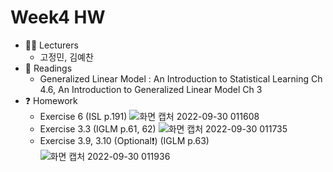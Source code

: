 # Week4 HW

- :man_student: Lecturers
  - 고정민, 김예찬
- :book: Readings
  - Generalized Linear Model : An Introduction to Statistical Learning Ch 4.6, An Introduction to Generalized Linear Model Ch 3
- :question: Homework
  - Exercise 6 (ISL p.191)
  ![화면 캡처 2022-09-30 011608](https://user-images.githubusercontent.com/56993675/193084464-905d2090-b95c-4bf4-94c3-57a4ef2f3754.png)
  - Exercise 3.3 (IGLM p.61, 62)
  ![화면 캡처 2022-09-30 011735](https://user-images.githubusercontent.com/56993675/193084734-d0ed3c13-d100-4f78-a3f4-3fb0c758dd80.png)
  - Exercise 3.9, 3.10 (Optional❗) (IGLM p.63)
  ![화면 캡처 2022-09-30 011936](https://user-images.githubusercontent.com/56993675/193085250-4dc26d8a-9536-4e46-8f62-c9b47596c5ed.png)
